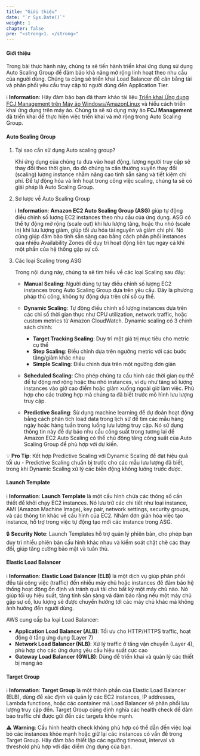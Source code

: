```yaml
---
title: "Giới thiệu"
date: "`r Sys.Date()`"
weight: 1
chapter: false
pre: "<strong>1. </strong>"
---
```


#### Giới thiệu 
Trong bài thực hành này, chúng ta sẽ tiến hành triển khai ứng dụng sử dụng Auto Scaling Group để đảm bảo khả năng mở rộng linh hoạt theo nhu cầu của người dùng. Chúng ta cũng sẽ triển khai Load Balancer để cân bằng tải và phân phối yêu cầu truy cập từ người dùng đến Application Tier.

ℹ️ **Information**: Hãy đảm bảo bạn đã tham khảo tài liệu [Triển khai Ứng dụng FCJ Management trên Máy ảo Windows/AmazonLinux](https://000004.awsstudygroup.com/) và hiểu cách triển khai ứng dụng trên máy ảo. Chúng ta sẽ sử dụng máy ảo **FCJ Management** đã triển khai để thực hiện việc triển khai và mở rộng trong Auto Scaling Group.

#### Auto Scaling Group
1. Tại sao cần sử dụng Auto scaling group?
   
   Khi ứng dụng của chúng ta đưa vào hoạt động, lượng người truy cập sẽ thay đổi theo thời gian, do đó chúng ta cần thường xuyên thay đổi (scaling) lượng instance nhằm nâng cao tính sẵn sàng và tiết kiệm chi phí. Để tự động hóa và linh hoạt trong công việc scaling, chúng ta sẽ có giải pháp là Auto Scaling Group.

2. Sơ lược về Auto Scaling Group
   
   ℹ️ **Information**: **Amazon EC2 Auto Scaling Group (ASG)** giúp tự động điều chỉnh số lượng EC2 instances theo nhu cầu của ứng dụng. ASG có thể tự động mở rộng (scale out) khi lưu lượng tăng, hoặc thu nhỏ (scale in) khi lưu lượng giảm, giúp tối ưu hóa tài nguyên và giảm chi phí. Nó cũng giúp đảm bảo tính sẵn sàng cao bằng cách phân phối instances qua nhiều Availability Zones để duy trì hoạt động liên tục ngay cả khi một phần của hệ thống gặp sự cố.

3. Các loại Scaling trong ASG
   
   Trong nội dung này, chúng ta sẽ tìm hiểu về các loại Scaling sau đây:
   - **Manual Scaling**: Người dùng tự tay điều chỉnh số lượng EC2 instances trong Auto Scaling Group dựa trên yêu cầu. Đây là phương pháp thủ công, không tự động dựa trên chỉ số cụ thể.
   
   - **Dynamic Scaling**: Tự động điều chỉnh số lượng instances dựa trên các chỉ số thời gian thực như CPU utilization, network traffic, hoặc custom metrics từ Amazon CloudWatch. Dynamic scaling có 3 chính sách chính:
     - **Target Tracking Scaling**: Duy trì một giá trị mục tiêu cho metric cụ thể
     - **Step Scaling**: Điều chỉnh dựa trên ngưỡng metric với các bước tăng/giảm khác nhau
     - **Simple Scaling**: Điều chỉnh dựa trên một ngưỡng đơn giản
   
   - **Scheduled Scaling**: Cho phép chúng ta cấu hình các thời gian cụ thể để tự động mở rộng hoặc thu nhỏ instances, ví dụ như tăng số lượng instances vào giờ cao điểm hoặc giảm xuống ngoài giờ làm việc. Phù hợp cho các trường hợp mà chúng ta đã biết trước mô hình lưu lượng truy cập.
   
   - **Predictive Scaling**: Sử dụng machine learning để dự đoán hoạt động bằng cách phân tích load data trong lịch sử để tìm các mẫu hàng ngày hoặc hàng tuần trong luồng lưu lượng truy cập. Nó sử dụng thông tin này để dự báo nhu cầu công suất trong tương lai để Amazon EC2 Auto Scaling có thể chủ động tăng công suất của Auto Scaling Group để phù hợp với dự kiến.

💡 **Pro Tip**: Kết hợp Predictive Scaling với Dynamic Scaling để đạt hiệu quả tối ưu - Predictive Scaling chuẩn bị trước cho các mẫu lưu lượng đã biết, trong khi Dynamic Scaling xử lý các biến động không lường trước được.

#### Launch Template

ℹ️ **Information**: **Launch Template** là một cấu hình chứa các thông số cần thiết để khởi chạy EC2 instances. Nó lưu trữ các chi tiết như loại instance, AMI (Amazon Machine Image), key pair, network settings, security groups, và các thông tin khác về cấu hình của EC2. Nhằm đơn giản hóa việc tạo instance, hỗ trợ trong việc tự động tạo mới các instance trong ASG.

🔒 **Security Note**: Launch Templates hỗ trợ quản lý phiên bản, cho phép bạn duy trì nhiều phiên bản cấu hình khác nhau và kiểm soát chặt chẽ các thay đổi, giúp tăng cường bảo mật và tuân thủ.

#### Elastic Load Balancer

ℹ️ **Information**: **Elastic Load Balancer (ELB)** là một dịch vụ giúp phân phối đều tải công việc (traffic) đến nhiều máy chủ hoặc instances để đảm bảo hệ thống hoạt động ổn định và tránh quá tải cho bất kỳ một máy chủ nào. Nó giúp tối ưu hiệu suất, tăng tính sẵn sàng và đảm bảo rằng nếu một máy chủ gặp sự cố, lưu lượng sẽ được chuyển hướng tới các máy chủ khác mà không ảnh hưởng đến người dùng.

AWS cung cấp ba loại Load Balancer:
- **Application Load Balancer (ALB)**: Tối ưu cho HTTP/HTTPS traffic, hoạt động ở tầng ứng dụng (Layer 7)
- **Network Load Balancer (NLB)**: Xử lý traffic ở tầng vận chuyển (Layer 4), phù hợp cho các ứng dụng yêu cầu hiệu suất cực cao
- **Gateway Load Balancer (GWLB)**: Dùng để triển khai và quản lý các thiết bị mạng ảo

#### Target Group

ℹ️ **Information**: **Target Group** là một thành phần của Elastic Load Balancer (ELB), dùng để xác định và quản lý các EC2 instances, IP addresses, Lambda functions, hoặc các container mà Load Balancer sẽ phân phối lưu lượng truy cập đến. Target Group cũng định nghĩa các health check để đảm bảo traffic chỉ được gửi đến các targets khỏe mạnh.

⚠️ **Warning**: Cấu hình health check không phù hợp có thể dẫn đến việc loại bỏ các instances khỏe mạnh hoặc giữ lại các instances có vấn đề trong Target Group. Hãy đảm bảo thiết lập các ngưỡng timeout, interval và threshold phù hợp với đặc điểm ứng dụng của bạn.
